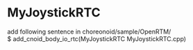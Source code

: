 # MyJoystickRTC  
  
add following sentence in choreonoid/sample/OpenRTM/  
$ add_cnoid_body_io_rtc(MyJoystickRTC MyJoystickRTC.cpp)
